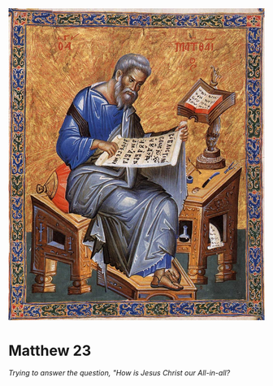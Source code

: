 <img class="intro-right" src="../images/art-matthew.jpg">

# Matthew 23

*Trying to answer the question, "How is Jesus Christ our All-in-all?*
